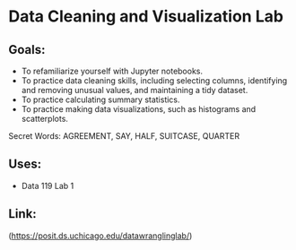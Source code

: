 # Data Cleaning and Visualization Lab
## Goals:
- To refamiliarize yourself with Jupyter notebooks.
- To practice data cleaning skills, including selecting columns, identifying and removing unusual values, and maintaining a tidy dataset.
- To practice calculating summary statistics.
- To practice making data visualizations, such as histograms and scatterplots.

Secret Words: AGREEMENT, SAY, HALF, SUITCASE, QUARTER

## Uses:
- Data 119 Lab 1

## Link:
(https://posit.ds.uchicago.edu/datawranglinglab/)